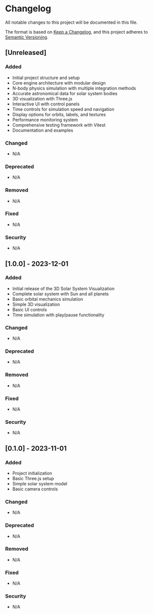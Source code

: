 # Changelog

All notable changes to this project will be documented in this file.

The format is based on [Keep a Changelog](https://keepachangelog.com/en/1.0.0/),
and this project adheres to [Semantic Versioning](https://semver.org/spec/v2.0.0.html).

## [Unreleased]

### Added
- Initial project structure and setup
- Core engine architecture with modular design
- N-body physics simulation with multiple integration methods
- Accurate astronomical data for solar system bodies
- 3D visualization with Three.js
- Interactive UI with control panels
- Time controls for simulation speed and navigation
- Display options for orbits, labels, and textures
- Performance monitoring system
- Comprehensive testing framework with Vitest
- Documentation and examples

### Changed
- N/A

### Deprecated
- N/A

### Removed
- N/A

### Fixed
- N/A

### Security
- N/A

## [1.0.0] - 2023-12-01

### Added
- Initial release of the 3D Solar System Visualization
- Complete solar system with Sun and all planets
- Basic orbital mechanics simulation
- Simple 3D visualization
- Basic UI controls
- Time simulation with play/pause functionality

### Changed
- N/A

### Deprecated
- N/A

### Removed
- N/A

### Fixed
- N/A

### Security
- N/A

## [0.1.0] - 2023-11-01

### Added
- Project initialization
- Basic Three.js setup
- Simple solar system model
- Basic camera controls

### Changed
- N/A

### Deprecated
- N/A

### Removed
- N/A

### Fixed
- N/A

### Security
- N/A